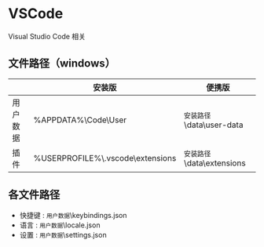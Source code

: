 # VSCode

Visual Studio Code 相关

## 文件路径（windows）

|| 安装版 | 便携版|
|---|---|---|
| 用户数据 | %APPDATA%\\Code\\User | `安装路径`\\data\\user-data |
| 插件 | %USERPROFILE%\\.vscode\\extensions | `安装路径`\\data\\extensions |

## 各文件路径

* 快捷键 : `用户数据`\keybindings.json
* 语言 : `用户数据`\locale.json
* 设置 : `用户数据`\settings.json
